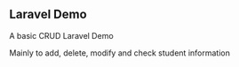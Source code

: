 ## Laravel Demo

A basic CRUD Laravel Demo

Mainly to add, delete, modify and check student information
